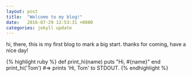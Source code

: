 ```yaml
---
layout: post
title:  "Welcome to my blog!"
date:   2016-07-29 12:53:31 +0800
categories: jekyll update
---
```

hi, there, this is my first blog to mark a big start. thanks for coming, have a nice day!

{% highlight ruby %}
def print_hi(name)
  puts "Hi, #{name}"
end
print_hi('Tom')
#=> prints 'Hi, Tom' to STDOUT.
{% endhighlight %}


